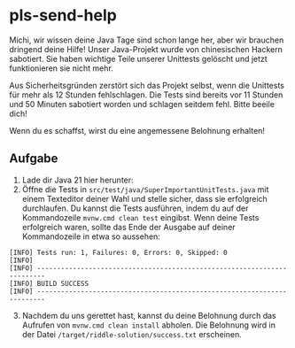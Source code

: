 # pls-send-help

Michi, wir wissen deine Java Tage sind schon lange her, aber wir brauchen dringend deine Hilfe! Unser Java-Projekt wurde von chinesischen Hackern sabotiert. Sie haben wichtige Teile unserer Unittests gelöscht und jetzt funktionieren sie nicht mehr.

Aus Sicherheitsgründen zerstört sich das Projekt selbst, wenn die Unittests für mehr als 12 Stunden fehlschlagen. Die Tests sind bereits vor 11 Stunden und 50 Minuten sabotiert worden und schlagen seitdem fehl. Bitte beeile dich!

Wenn du es schaffst, wirst du eine angemessene Belohnung erhalten!

## Aufgabe
1. Lade dir Java 21 hier herunter:
2. Öffne die Tests in `src/test/java/SuperImportantUnitTests.java` mit einem Texteditor deiner Wahl und stelle sicher, dass sie erfolgreich durchlaufen.
Du kannst die Tests ausführen, indem du auf der Kommandozeile `mvnw.cmd clean test` eingibst. Wenn deine Tests erfolgreich waren, sollte das Ende der Ausgabe auf deiner Kommandozeile in etwa so aussehen:
```shell
[INFO] Tests run: 1, Failures: 0, Errors: 0, Skipped: 0
[INFO] 
[INFO] ------------------------------------------------------------------------
[INFO] BUILD SUCCESS
[INFO] ------------------------------------------------------------------------
```
3. Nachdem du uns gerettet hast, kannst du deine Belohnung durch das Aufrufen von `mvnw.cmd clean install` abholen. Die Belohnung wird in der Datei `/target/riddle-solution/success.txt` erscheinen.